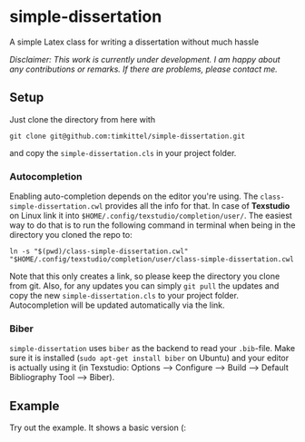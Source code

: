 # simple-dissertation
A simple Latex class for writing a dissertation without much hassle

*Disclaimer: This work is currently under development. I am happy about any contributions or remarks. If there are problems, please contact me.*

## Setup

Just clone the directory from here with 

```
git clone git@github.com:timkittel/simple-dissertation.git
```

and copy the `simple-dissertation.cls` in your project folder. 

### Autocompletion

Enabling auto-completion depends on the editor you're using. The `class-simple-dissertation.cwl` provides all the info for that. In case of **Texstudio** on Linux link it into `$HOME/.config/texstudio/completion/user/`. The easiest way to do that is to run the following command in terminal when being in the directory you cloned the repo to:

```
ln -s "$(pwd)/class-simple-dissertation.cwl" "$HOME/.config/texstudio/completion/user/class-simple-dissertation.cwl
```

Note that this only creates a link, so please keep the directory you clone from git. Also, for any updates you can simply `git pull` the updates and copy the new `simple-dissertation.cls` to your project folder. Autocompletion will be updated automatically via the link.

### Biber

`simple-dissertation` uses `biber` as the backend to read your `.bib`-file. Make sure it is installed (`sudo apt-get install biber` on Ubuntu) and your editor is actually using it (in Texstudio: Options --> Configure --> Build --> Default Bibliography Tool --> Biber).

## Example

Try out the example. It shows a basic version (: